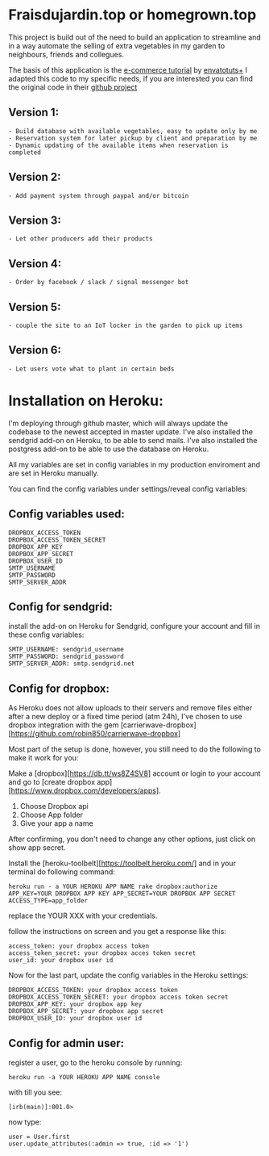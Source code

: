 # Fraisdujardin.top or homegrown.top

This project is build out of the need to build an application to streamline and in a way automate the selling of extra vegetables in my garden to neighbours, friends and collegues.

The basis of this application is the [e-commerce tutorial][2] by [envatotuts+][1]
I adapted this code to my specific needs, if you are interested you can find the original code in their [github project][3]

Version 1:
--------
	- Build database with available vegetables, easy to update only by me
	- Reservation system for later pickup by client and preparation by me
	- Dynamic updating of the available items when reservation is completed
Version 2:
--------
	- Add payment system through paypal and/or bitcoin
Version 3:
--------
	- Let other producers add their products
Version 4:
--------
	- Order by facebook / slack / signal messenger bot
Version 5:
--------
	- couple the site to an IoT locker in the garden to pick up items
Version 6:
----------
	- Let users vote what to plant in certain beds

[1]: http://www.tutsplus.com
[2]: https://code.tutsplus.com/courses/build-a-store-with-a-payment-gateway-in-rails/lessons/bootstrap-our-rails-application
[3]: https://github.com/tutsplus/rails_store_with_braintree/blob/master/app/assets/stylesheets/application.css


# Installation on Heroku:

I'm deploying through github master, which will always update the codebase to the newest accepted in master update.
I've also installed the sendgrid add-on on Heroku, to be able to send mails.
I've also installed the postgress add-on to be able to use the database on Heroku.


All my variables are set in config variables in my production enviroment and are set in Heroku manually.

You can find the config variables under settings/reveal config variables:

## Config variables used:


```
DROPBOX_ACCESS_TOKEN
DROPBOX_ACCESS_TOKEN_SECRET
DROPBOX_APP_KEY
DROPBOX_APP_SECRET
DROPBOX_USER_ID
SMTP_USERNAME
SMTP_PASSWORD
SMTP_SERVER_ADDR
```

## Config for sendgrid:


install the add-on on Heroku for Sendgrid, configure your account and fill in these config variables:

```
SMTP_USERNAME: sendgrid_username
SMTP_PASSWORD: sendgrid_password
SMTP_SERVER_ADDR: smtp.sendgrid.net
```

## Config for dropbox:

As Heroku does not allow uploads to their servers and remove files either after a new deploy or a fixed time period (atm 24h), I've chosen to use dropbox integration with the gem [carrierwave-dropbox][https://github.com/robin850/carrierwave-dropbox]

Most part of the setup is done, however, you still need to do the following to make it work for you:

Make a [dropbox][https://db.tt/ws8Z4SV8] account or login to your account and go to [create dropbox app][https://www.dropbox.com/developers/apps].

1. Choose Dropbox api
2. Choose App folder
3. Give your app a name

After confirming, you don't need to change any other options, just click on show app secret.

Install the [heroku-toolbelt][https://toolbelt.heroku.com/] and in your terminal do following command:

    heroku run - a YOUR HEROKU APP NAME rake dropbox:authorize APP_KEY=YOUR DROPBOX APP KEY APP_SECRET=YOUR DROPBOX APP SECRET ACCESS_TYPE=app_folder

replace the YOUR XXX with your credentials.

follow the instructions on screen and you get a response like this:

```
access_token: your dropbox access token
access_token_secret: your dropbox acces token secret
user_id: your dropbox user id
```
Now for the last part, update the config variables in the Heroku settings:

```
DROPBOX_ACCESS_TOKEN: your dropbox access token
DROPBOX_ACCESS_TOKEN_SECRET: your dropbox access token secret
DROPBOX_APP_KEY: your dropbox app key
DROPBOX_APP_SECRET: your dropbox app secret
DROPBOX_USER_ID: your dropbox user id
```

## Config for admin user:

register a user, go to the heroku console by running:

```
heroku run -a YOUR HEROKU APP NAME console
```

with till you see:
```
[irb(main)]:001.0>
```

now type: 

```
user = User.first
user.update_attributes(:admin => true, :id => '1')
```



<!-- ---------- Future ref -------------

# README

This README would normally document whatever steps are necessary to get the
application up and running.

Things you may want to cover:

* Ruby version
	2.1.3
* System dependencies

Install Image magick when on Mac:
	brew install graphicsmagick

* Configuration

* Database creation

* Database initialization

* How to run the test suite

* Services (job queues, cache servers, search engines, etc.)

* Deployment instructions

* ...
 -->